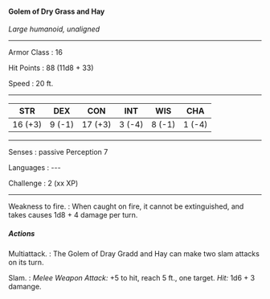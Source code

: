 #### Golem of Dry Grass and Hay

*Large humanoid, unaligned*

---

Armor Class
: 16

Hit Points
: 88 (11d8 + 33)

Speed
: 20 ft.

---

| STR | DEX | CON | INT | WIS | CHA |
| --- | --- | --- | --- | --- | --- |
| 16 (+3) | 9 (-1) | 17 (+3) | 3 (-4) | 8 (-1) | 1 (-4) |

---

Senses
: passive Perception 7

Languages
: ---

Challenge
: 2 (xx XP)

---

Weakness to fire.
: When caught on fire, it cannot be extinguished, and takes causes 1d8 + 4 damage per turn.

##### Actions

Multiattack.
: The Golem of Dray Gradd and Hay can make two slam attacks on its turn.

Slam.
: *Melee Weapon Attack:* +5 to hit, reach 5 ft., one target. *Hit:* 1d6 + 3 damange.

